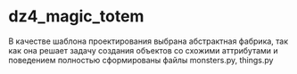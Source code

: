 # dz4_magic_totem
В качестве шаблона проектирования выбрана абстрактная фабрика, так как она решает задачу создания объектов со схожими аттрибутами и поведением
полностью сформированы файлы monsters.py, things.py
